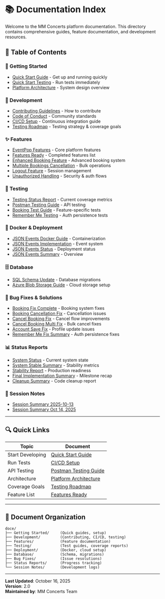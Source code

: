 # 📚 Documentation Index

Welcome to the MM Concerts platform documentation. This directory contains comprehensive guides, feature documentation, and development resources.

## 📖 Table of Contents

### 🚀 Getting Started
- [Quick Start Guide](QUICK_START_GUIDE.md) - Get up and running quickly
- [Quick Start Testing](QUICK_START_TESTING.md) - Run tests immediately
- [Platform Architecture](PLATFORM_ARCHITECTURE.md) - System design overview

### 🔧 Development
- [Contributing Guidelines](CONTRIBUTING.md) - How to contribute
- [Code of Conduct](CODE_OF_CONDUCT.md) - Community standards
- [CI/CD Setup](CI_CD_SETUP.md) - Continuous integration guide
- [Testing Roadmap](TESTING_ROADMAP.md) - Testing strategy & coverage goals

### ✨ Features
- [EventPop Features](EVENTPOP_FEATURES.md) - Core platform features
- [Features Ready](FEATURES_READY.md) - Completed features list
- [Enhanced Booking Feature](ENHANCED_BOOKING_FEATURE.md) - Advanced booking system
- [Multiple Bookings Cancellation](MULTIPLE_BOOKINGS_CANCEL_FEATURE.md) - Bulk operations
- [Logout Feature](LOGOUT_FEATURE.md) - Session management
- [Unauthorized Handling](UNAUTHORIZED_HANDLING.md) - Security & auth flows

### 🧪 Testing
- [Testing Status Report](TESTING_STATUS_REPORT.md) - Current coverage metrics
- [Postman Testing Guide](POSTMAN_TESTING_GUIDE.md) - API testing
- [Booking Test Guide](BOOKING_TEST_GUIDE.md) - Feature-specific tests
- [Remember Me Testing](REMEMBER_ME_TESTING.md) - Auth persistence tests

### 🐳 Docker & Deployment
- [JSON Events Docker Guide](JSON_EVENTS_DOCKER_GUIDE.md) - Containerization
- [JSON Events Implementation](JSON_EVENTS_IMPLEMENTATION.md) - Event system
- [JSON Events Status](JSON_EVENTS_STATUS.md) - Deployment status
- [JSON Events Summary](JSON_EVENTS_SUMMARY.md) - Overview

### 🗄️ Database
- [SQL Schema Update](SQL_SCHEMA_UPDATE.md) - Database migrations
- [Azure Blob Storage Guide](AZURE_BLOB_STORAGE_GUIDE.md) - Cloud storage setup

### 🐛 Bug Fixes & Solutions
- [Booking Fix Complete](BOOKING_FIX_COMPLETE.md) - Booking system fixes
- [Booking Cancellation Fix](BOOKING_CANCELLATION_FIX.md) - Cancellation issues
- [Cancel Booking Fix](CANCEL_BOOKING_FIX.md) - Cancel flow improvements
- [Cancel Booking Multi Fix](CANCEL_BOOKING_MULTI_FIX.md) - Bulk cancel fixes
- [Account Save Fix](ACCOUNT_SAVE_FIX.md) - Profile update issues
- [Remember Me Fix Summary](REMEMBER_ME_FIX_SUMMARY.md) - Auth persistence fixes

### 📊 Status Reports
- [System Status](SYSTEM_STATUS.md) - Current system state
- [System Stable Summary](SYSTEM_STABLE_SUMMARY.md) - Stability metrics
- [Stability Report](STABILITY_REPORT.md) - Production readiness
- [Final Implementation Summary](FINAL_IMPLEMENTATION_SUMMARY.md) - Milestone recap
- [Cleanup Summary](CLEANUP_SUMMARY.md) - Code cleanup report

### 📝 Session Notes
- [Session Summary 2025-10-13](SESSION_SUMMARY_2025-10-13.md)
- [Session Summary Oct 14, 2025](SESSION_SUMMARY_OCT14_2025.md)

---

## 🔍 Quick Links

| Topic | Document |
|-------|----------|
| Start Developing | [Quick Start Guide](QUICK_START_GUIDE.md) |
| Run Tests | [CI/CD Setup](CI_CD_SETUP.md) |
| API Testing | [Postman Testing Guide](POSTMAN_TESTING_GUIDE.md) |
| Architecture | [Platform Architecture](PLATFORM_ARCHITECTURE.md) |
| Coverage Goals | [Testing Roadmap](TESTING_ROADMAP.md) |
| Feature List | [Features Ready](FEATURES_READY.md) |

---

## 📌 Document Organization

```
doce/
├── Getting Started/     (Quick guides, setup)
├── Development/         (Contributing, CI/CD, testing)
├── Features/            (Feature documentation)
├── Testing/             (Test guides, coverage reports)
├── Deployment/          (Docker, cloud setup)
├── Database/            (Schema, migrations)
├── Bug Fixes/           (Issue resolutions)
├── Status Reports/      (Progress tracking)
└── Session Notes/       (Development logs)
```

---

**Last Updated**: October 16, 2025  
**Version**: 2.0  
**Maintained by**: MM Concerts Team
